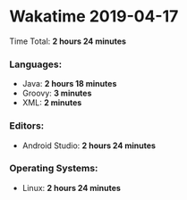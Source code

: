 # Wakatime 2019-04-17

Time Total: **2 hours 24 minutes**

### Languages:
- Java: **2 hours 18 minutes** 
- Groovy: **3 minutes** 
- XML: **2 minutes** 

### Editors:
- Android Studio: **2 hours 24 minutes** 

### Operating Systems:
- Linux: **2 hours 24 minutes** 

